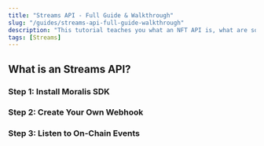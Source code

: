 ```yaml
---
title: "Streams API - Full Guide & Walkthrough"
slug: "/guides/streams-api-full-guide-walkthrough"
description: "This tutorial teaches you what an NFT API is, what are some of its most common use cases, and how to use it within your tech stack."
tags: [Streams]
---
```


## What is an Streams API?

### Step 1: Install Moralis SDK

### Step 2: Create Your Own Webhook

### Step 3: Listen to On-Chain Events